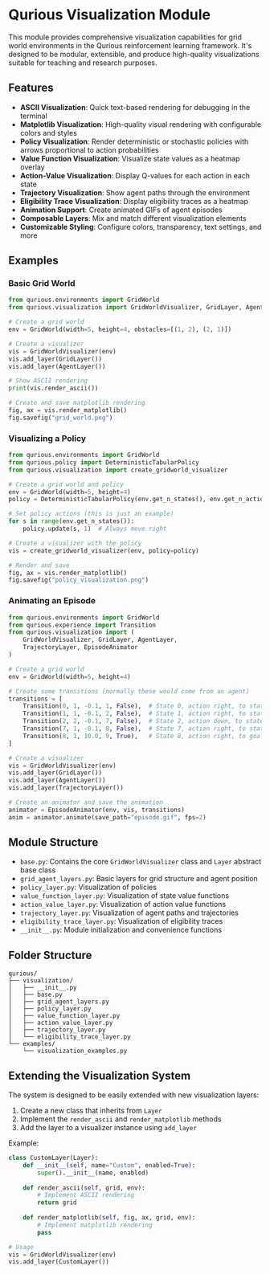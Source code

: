 # Qurious Visualization Module

This module provides comprehensive visualization capabilities for grid world environments in the Qurious reinforcement learning framework. It's designed to be modular, extensible, and produce high-quality visualizations suitable for teaching and research purposes.

## Features

- **ASCII Visualization**: Quick text-based rendering for debugging in the terminal
- **Matplotlib Visualization**: High-quality visual rendering with configurable colors and styles
- **Policy Visualization**: Render deterministic or stochastic policies with arrows proportional to action probabilities
- **Value Function Visualization**: Visualize state values as a heatmap overlay
- **Action-Value Visualization**: Display Q-values for each action in each state
- **Trajectory Visualization**: Show agent paths through the environment
- **Eligibility Trace Visualization**: Display eligibility traces as a heatmap
- **Animation Support**: Create animated GIFs of agent episodes
- **Composable Layers**: Mix and match different visualization elements
- **Customizable Styling**: Configure colors, transparency, text settings, and more

## Examples

### Basic Grid World

```python
from qurious.environments import GridWorld
from qurious.visualization import GridWorldVisualizer, GridLayer, AgentLayer

# Create a grid world
env = GridWorld(width=5, height=4, obstacles=[(1, 2), (2, 1)])

# Create a visualizer
vis = GridWorldVisualizer(env)
vis.add_layer(GridLayer())
vis.add_layer(AgentLayer())

# Show ASCII rendering
print(vis.render_ascii())

# Create and save matplotlib rendering
fig, ax = vis.render_matplotlib()
fig.savefig("grid_world.png")
```

### Visualizing a Policy

```python
from qurious.environments import GridWorld
from qurious.policy import DeterministicTabularPolicy
from qurious.visualization import create_gridworld_visualizer

# Create a grid world and policy
env = GridWorld(width=5, height=4)
policy = DeterministicTabularPolicy(env.get_n_states(), env.get_n_actions())

# Set policy actions (this is just an example)
for s in range(env.get_n_states()):
    policy.update(s, 1)  # Always move right

# Create a visualizer with the policy
vis = create_gridworld_visualizer(env, policy=policy)

# Render and save
fig, ax = vis.render_matplotlib()
fig.savefig("policy_visualization.png")
```

### Animating an Episode

```python
from qurious.environments import GridWorld
from qurious.experience import Transition
from qurious.visualization import (
    GridWorldVisualizer, GridLayer, AgentLayer, 
    TrajectoryLayer, EpisodeAnimator
)

# Create a grid world
env = GridWorld(width=5, height=4)

# Create some transitions (normally these would come from an agent)
transitions = [
    Transition(0, 1, -0.1, 1, False),  # State 0, action right, to state 1
    Transition(1, 1, -0.1, 2, False),  # State 1, action right, to state 2
    Transition(2, 2, -0.1, 7, False),  # State 2, action down, to state 7
    Transition(7, 1, -0.1, 8, False),  # State 7, action right, to state 8
    Transition(8, 1, 10.0, 9, True),   # State 8, action right, to goal
]

# Create a visualizer
vis = GridWorldVisualizer(env)
vis.add_layer(GridLayer())
vis.add_layer(AgentLayer())
vis.add_layer(TrajectoryLayer())

# Create an animator and save the animation
animator = EpisodeAnimator(env, vis, transitions)
anim = animator.animate(save_path="episode.gif", fps=2)
```

## Module Structure

- `base.py`: Contains the core `GridWorldVisualizer` class and `Layer` abstract base class
- `grid_agent_layers.py`: Basic layers for grid structure and agent position
- `policy_layer.py`: Visualization of policies
- `value_function_layer.py`: Visualization of state value functions
- `action_value_layer.py`: Visualization of action value functions
- `trajectory_layer.py`: Visualization of agent paths and trajectories
- `eligibility_trace_layer.py`: Visualization of eligibility traces
- `__init__.py`: Module initialization and convenience functions

## Folder Structure

```
qurious/
├── visualization/
│   ├── __init__.py
│   ├── base.py
│   ├── grid_agent_layers.py
│   ├── policy_layer.py
│   ├── value_function_layer.py
│   ├── action_value_layer.py
│   ├── trajectory_layer.py
│   └── eligibility_trace_layer.py
└── examples/
    └── visualization_examples.py
```

## Extending the Visualization System

The system is designed to be easily extended with new visualization layers:

1. Create a new class that inherits from `Layer`
2. Implement the `render_ascii` and `render_matplotlib` methods
3. Add the layer to a visualizer instance using `add_layer`

Example:

```python
class CustomLayer(Layer):
    def __init__(self, name="Custom", enabled=True):
        super().__init__(name, enabled)
    
    def render_ascii(self, grid, env):
        # Implement ASCII rendering
        return grid
    
    def render_matplotlib(self, fig, ax, grid, env):
        # Implement matplotlib rendering
        pass

# Usage
vis = GridWorldVisualizer(env)
vis.add_layer(CustomLayer())
```

